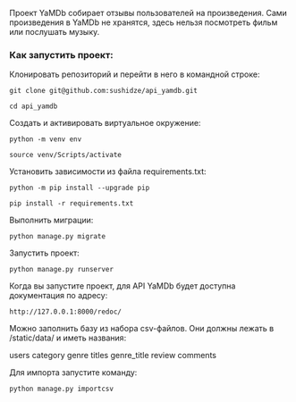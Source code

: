 
Проект YaMDb собирает отзывы пользователей на произведения. Сами произведения в YaMDb не хранятся, здесь нельзя посмотреть фильм или послушать музыку.

### Как запустить проект:

Клонировать репозиторий и перейти в него в командной строке:

```
git clone git@github.com:sushidze/api_yamdb.git
```

```
cd api_yamdb
```

Cоздать и активировать виртуальное окружение:

```
python -m venv env
```

```
source venv/Scripts/activate
```

Установить зависимости из файла requirements.txt:

```
python -m pip install --upgrade pip
```

```
pip install -r requirements.txt
```

Выполнить миграции:

```
python manage.py migrate
```

Запустить проект:

```
python manage.py runserver
```

Когда вы запустите проект, для API YaMDb будет доступна документация по адресу:

```
http://127.0.0.1:8000/redoc/
```

Можно заполнить базу из набора csv-файлов. Они должны лежать в /static/data/ и иметь названия:

users
category
genre
titles
genre_title
review
comments

Для импорта запустите команду:

```
python manage.py importcsv
```

